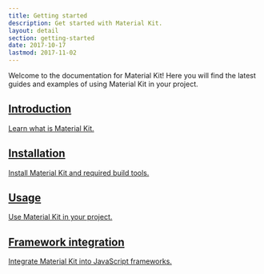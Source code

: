 ```yaml
---
title: Getting started
description: Get started with Material Kit.
layout: detail
section: getting-started
date: 2017-10-17
lastmod: 2017-11-02
---
```


Welcome to the documentation for Material Kit! Here you will find the latest guides and examples of using Material Kit in your project.

<div class="mdc-layout-grid__inner">
  <div class="mdc-layout-grid__cell mdc-layout-grid__cell--span-6-desktop">
    <a href="{{ site.url }}/introduction/"
       class="docsite-hover-card mdc-card mk-td--none">
      <div class="docsite-hover-card__primary mdc-card__primary">
        <h2 class="mdc-card__title mdc-card__title--large">Introduction</h2>
        <p class="mdc-card__subtitle">Learn what is Material Kit.</p>
      </div>
    </a>
  </div>
  <div class="mdc-layout-grid__cell mdc-layout-grid__cell--span-6-desktop">
    <a href="{{ site.url }}/installation/"
       class="docsite-hover-card mdc-card mk-td--none">
      <div class="docsite-hover-card__primary mdc-card__primary">
        <h2 class="mdc-card__title mdc-card__title--large">Installation</h2>
        <p class="mdc-card__subtitle">Install Material Kit and required build tools.</p>
      </div>
    </a>
  </div>
  <div class="mdc-layout-grid__cell mdc-layout-grid__cell--span-6-desktop">
    <a href="{{ site.url }}/usage/"
       class="docsite-hover-card mdc-card mk-td--none">
      <div class="docsite-hover-card__primary mdc-card__primary">
        <h2 class="mdc-card__title mdc-card__title--large">Usage</h2>
        <p class="mdc-card__subtitle">Use Material Kit in your project.</p>
      </div>
    </a>
  </div>
  <div class="mdc-layout-grid__cell mdc-layout-grid__cell--span-6-desktop">
    <a href="{{ site.url }}/framework-integration/"
       class="docsite-hover-card mdc-card mk-td--none">
      <div class="docsite-hover-card__primary mdc-card__primary">
        <h2 class="mdc-card__title mdc-card__title--large">Framework integration</h2>
        <p class="mdc-card__subtitle">Integrate Material Kit into JavaScript frameworks.</p>
      </div>
    </a>
  </div>
</div>
